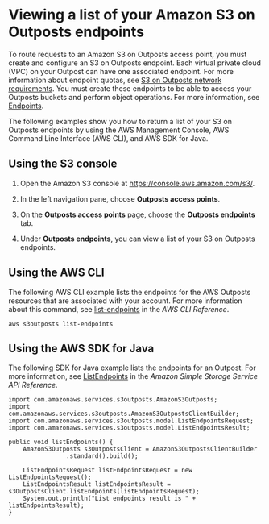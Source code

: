 # Viewing a list of your Amazon S3 on Outposts endpoints<a name="S3OutpostsListEndpoints"></a>

To route requests to an Amazon S3 on Outposts access point, you must create and configure an S3 on Outposts endpoint\. Each virtual private cloud \(VPC\) on your Outpost can have one associated endpoint\. For more information about endpoint quotas, see [ S3 on Outposts network requirements](S3OnOutpostsRestrictionsLimitations.md#S3OnOutpostsConnectivityRestrictions)\. You must create these endpoints to be able to access your Outposts buckets and perform object operations\. For more information, see [Endpoints](S3OutpostsWorkingBuckets.md#S3OutpostsEP)\.

The following examples show you how to return a list of your S3 on Outposts endpoints by using the AWS Management Console, AWS Command Line Interface \(AWS CLI\), and AWS SDK for Java\.

## Using the S3 console<a name="s3-outposts-endpoint-list"></a>

1. Open the Amazon S3 console at [https://console\.aws\.amazon\.com/s3/](https://console.aws.amazon.com/s3/)\.

1. In the left navigation pane, choose **Outposts access points**\.

1. On the **Outposts access points** page, choose the **Outposts endpoints** tab\.

1. Under **Outposts endpoints**, you can view a list of your S3 on Outposts endpoints\.

## Using the AWS CLI<a name="S3OutpostsListEndpointsCLI"></a>

The following AWS CLI example lists the endpoints for the AWS Outposts resources that are associated with your account\. For more information about this command, see [list\-endpoints](https://awscli.amazonaws.com/v2/documentation/api/latest/reference/s3outposts/list-endpoints.html) in the *AWS CLI Reference*\.

```
aws s3outposts list-endpoints
```

## Using the AWS SDK for Java<a name="S3OutpostsListEndpointsJava"></a>

The following SDK for Java example lists the endpoints for an Outpost\. For more information, see [ListEndpoints](https://docs.aws.amazon.com/AmazonS3/latest/API/API_s3outposts_ListEndpoints.html) in the *Amazon Simple Storage Service API Reference*\.

```
import com.amazonaws.services.s3outposts.AmazonS3Outposts;
import com.amazonaws.services.s3outposts.AmazonS3OutpostsClientBuilder;
import com.amazonaws.services.s3outposts.model.ListEndpointsRequest;
import com.amazonaws.services.s3outposts.model.ListEndpointsResult;

public void listEndpoints() {
    AmazonS3Outposts s3OutpostsClient = AmazonS3OutpostsClientBuilder
                .standard().build();
                
    ListEndpointsRequest listEndpointsRequest = new ListEndpointsRequest();
    ListEndpointsResult listEndpointsResult = s3OutpostsClient.listEndpoints(listEndpointsRequest);
    System.out.println("List endpoints result is " + listEndpointsResult);
}
```